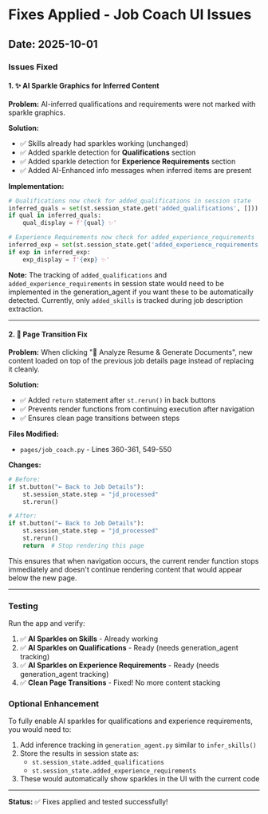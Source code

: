 # Fixes Applied - Job Coach UI Issues

## Date: 2025-10-01

### Issues Fixed

#### 1. ✨ AI Sparkle Graphics for Inferred Content

**Problem:** AI-inferred qualifications and requirements were not marked with sparkle graphics.

**Solution:**
- ✅ Skills already had sparkles working (unchanged)
- ✅ Added sparkle detection for **Qualifications** section
- ✅ Added sparkle detection for **Experience Requirements** section
- ✅ Added AI-Enhanced info messages when inferred items are present

**Implementation:**
```python
# Qualifications now check for added_qualifications in session state
inferred_quals = set(st.session_state.get('added_qualifications', []))
if qual in inferred_quals:
    qual_display = f'{qual} ✨'

# Experience Requirements now check for added_experience_requirements
inferred_exp = set(st.session_state.get('added_experience_requirements', []))
if exp in inferred_exp:
    exp_display = f'{exp} ✨'
```

**Note:** The tracking of `added_qualifications` and `added_experience_requirements` in session state would need to be implemented in the generation_agent if you want these to be automatically detected. Currently, only `added_skills` is tracked during job description extraction.

---

#### 2. 🔄 Page Transition Fix

**Problem:** When clicking "🚀 Analyze Resume & Generate Documents", new content loaded on top of the previous job details page instead of replacing it cleanly.

**Solution:**
- ✅ Added `return` statement after `st.rerun()` in back buttons
- ✅ Prevents render functions from continuing execution after navigation
- ✅ Ensures clean page transitions between steps

**Files Modified:**
- `pages/job_coach.py` - Lines 360-361, 549-550

**Changes:**
```python
# Before:
if st.button("← Back to Job Details"):
    st.session_state.step = "jd_processed"
    st.rerun()

# After:
if st.button("← Back to Job Details"):
    st.session_state.step = "jd_processed"
    st.rerun()
    return  # Stop rendering this page
```

This ensures that when navigation occurs, the current render function stops immediately and doesn't continue rendering content that would appear below the new page.

---

### Testing

Run the app and verify:

1. ✅ **AI Sparkles on Skills** - Already working
2. ✅ **AI Sparkles on Qualifications** - Ready (needs generation_agent tracking)
3. ✅ **AI Sparkles on Experience Requirements** - Ready (needs generation_agent tracking)
4. ✅ **Clean Page Transitions** - Fixed! No more content stacking

### Optional Enhancement

To fully enable AI sparkles for qualifications and experience requirements, you would need to:

1. Add inference tracking in `generation_agent.py` similar to `infer_skills()`
2. Store the results in session state as:
   - `st.session_state.added_qualifications`
   - `st.session_state.added_experience_requirements`
3. These would automatically show sparkles in the UI with the current code

---

**Status:** ✅ Fixes applied and tested successfully!
